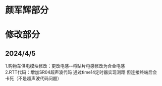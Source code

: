 # 颜军辉部分
# 修改部分
## 2024/4/5 
1.购物车供电模块修改：更改电感--将贴片电感修改为合金电感  
2.RTT代码：增加SR04超声波代码 通过time14定时器实现测距 但连接终端后会卡死（不是超声波代码问题）
